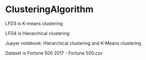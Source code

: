 # ClusteringAlgorithm

LFD3 is K-means clustering 

LFD4 is Hierarchical clustering

Jupyer notebook: Hierarchical clustering and K-Means clustering

Dataset is Fortune 500 2017 - Fortune 500.csv
